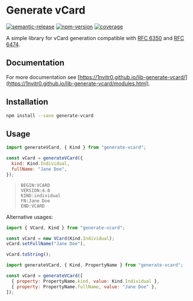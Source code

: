 # Generate vCard

[![semantic-release](https://img.shields.io/badge/%20%20%F0%9F%93%A6%F0%9F%9A%80-semantic--release-e10079.svg)](https://github.com/semantic-release/semantic-release)
[![npm-version](https://img.shields.io/npm/v/generate-vcard?logo=npm)](https://www.npmjs.com/package/generate-vcard)
[![coverage](https://img.shields.io/codecov/c/github/1nVitr0/lib-generate-vcard?logo=codecov&token=D1VD9GHM8B)](https://codecov.io/gh/1nVitr0/lib-generate-vcard)

A simple library for vCard generation compatible with [RFC 6350](https://tools.ietf.org/html/rfc6350) and [RFC 6474](https://tools.ietf.org/html/rfc6474).

## Documentation

For more documentation see [https://1nvitr0.github.io/lib-generate-vcard/](https://1nvitr0.github.io/lib-generate-vcard/modules.html).

## Installation

```bash
npm install --save generate-vcard
```

## Usage

```javascript
import generateVCard, { Kind } from "generate-vcard";

const vCard = generateVCard({
  kind: Kind.Individual,
  fullName: "Jane Doe",
});
```

> ```text
> BEGIN:VCARD
> VERSION:4.0
> KIND:individual
> FN:Jane Doe
> END:VCARD
> ```

Alternative usages:

```javascript
import { VCard, Kind } from "generate-vcard";

const vCard = new VCard(Kind.Individual);
vCard.setFullName("Jane Doe"),

vCard.toString();
```

```javascript
import generateVCard, { Kind, PropertyName } from "generate-vcard";

const vCard = generateVCard([
  { property: PropertyName.kind, value: Kind.Individual },
  { property: PropertyName.fullName, value: "Jane Doe" },
]);
```
